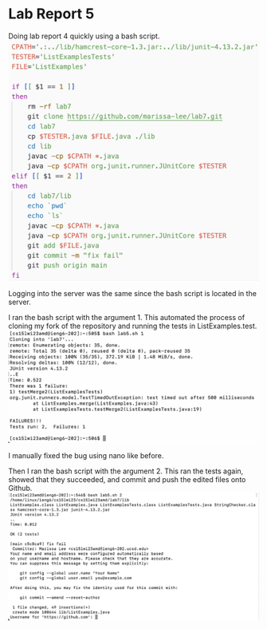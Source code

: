 # Lab Report 5

Doing lab report 4 quickly using a bash script. 
![img](images5/code.png)

Logging into the server was the same since the bash script is located in the server. 

I ran the bash script with the argument 1. This automated the process of cloning my fork of the repository and running the tests in ListExamples.test.
![img](images5/step1.png)

I manually fixed the bug using nano like before.

Then I ran the bash script with the argument 2. This ran the tests again, showed that they succeeded, and commit and push the edited files onto Github.
![img](images5/step2.png)